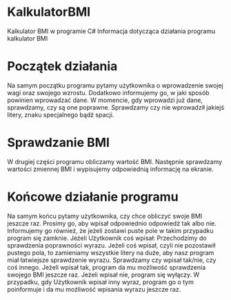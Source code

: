 # KalkulatorBMI
Kalkulator BMI w programie C#
Informacja dotycząca działania programu kalkulator BMI
 <h1>Początek działania</h1>
Na samym początku programu pytamy użytkownika o wprowadzenie swojej wagi oraz swojego wzrostu. Dodatkowo informujemy go, w jaki sposób powinien wprowadzać dane. W momencie, gdy wprowadzi już dane, sprawdzamy, czy są one poprawne. Sprawdzamy czy nie wprowadził jakiejś litery, znaku specjalnego bądź spacji.  
 
  <h1>Sprawdzanie BMI</h1>
W drugiej części programu obliczamy wartość BMI. Następnie sprawdzamy wartości zmiennej BMI i wypisujemy odpowiednią informację na ekranie. 
 
<h1>Końcowe działanie programu</h1>
Na samym końcu pytamy użytkownika, czy chce obliczyć swoje BMI jeszcze raz. Prosimy go, aby wpisał odpowiednio odpowiedź tak albo nie. Informujemy go również, że jeżeli zostawi puste pole w takim przypadku program się zamknie. 
Jeżeli Użytkownik coś wpisał: Przechodzimy do sprawdzenia poprawności wyrazu. Jeżeli coś wpisał, czyli nie pozostawił pustego pola, to zamieniamy wszystkie litery na duże, aby nasz program miał łatwiejsze sprawdzenie wyrazu. Sprawdzamy czy wpisał tak/nie, czy coś innego. Jeżeli wpisał tak, program da mu możliwość sprawdzenia swojego BMI jeszcze raz. Jeżeli wpisał nie, program się wyłączy.  W przypadku, gdy Użytkownik wpisał inny wyraz, program go o tym poinformuje i da mu możliwość wpisania wyrazu jeszcze raz. 
